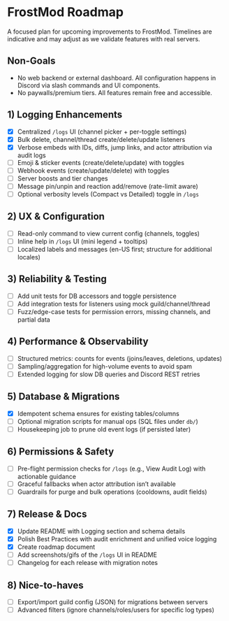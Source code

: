 # FrostMod Roadmap

A focused plan for upcoming improvements to FrostMod. Timelines are indicative and may adjust as we validate features with real servers.

## Non-Goals

- No web backend or external dashboard. All configuration happens in Discord via slash commands and UI components.
- No paywalls/premium tiers. All features remain free and accessible.

## 1) Logging Enhancements

- [x] Centralized `/logs` UI (channel picker + per-toggle settings)
- [x] Bulk delete, channel/thread create/delete/update listeners
- [x] Verbose embeds with IDs, diffs, jump links, and actor attribution via audit logs
- [ ] Emoji & sticker events (create/delete/update) with toggles
- [ ] Webhook events (create/update/delete) with toggles
- [ ] Server boosts and tier changes
- [ ] Message pin/unpin and reaction add/remove (rate-limit aware)
- [ ] Optional verbosity levels (Compact vs Detailed) toggle in `/logs`

## 2) UX & Configuration

- [ ] Read-only command to view current config (channels, toggles)
- [ ] Inline help in `/logs` UI (mini legend + tooltips)
- [ ] Localized labels and messages (en-US first; structure for additional locales)

## 3) Reliability & Testing

- [ ] Add unit tests for DB accessors and toggle persistence
- [ ] Add integration tests for listeners using mock guild/channel/thread
- [ ] Fuzz/edge-case tests for permission errors, missing channels, and partial data

## 4) Performance & Observability

- [ ] Structured metrics: counts for events (joins/leaves, deletions, updates)
- [ ] Sampling/aggregation for high-volume events to avoid spam
- [ ] Extended logging for slow DB queries and Discord REST retries

## 5) Database & Migrations

- [x] Idempotent schema ensures for existing tables/columns
- [ ] Optional migration scripts for manual ops (SQL files under `db/`)
- [ ] Housekeeping job to prune old event logs (if persisted later)

## 6) Permissions & Safety

- [ ] Pre-flight permission checks for `/logs` (e.g., View Audit Log) with actionable guidance
- [ ] Graceful fallbacks when actor attribution isn’t available
- [ ] Guardrails for purge and bulk operations (cooldowns, audit fields)

## 7) Release & Docs

- [x] Update README with Logging section and schema details
- [x] Polish Best Practices with audit enrichment and unified voice logging
- [x] Create roadmap document
- [ ] Add screenshots/gifs of the `/logs` UI in README
- [ ] Changelog for each release with migration notes

## 8) Nice-to-haves

- [ ] Export/import guild config (JSON) for migrations between servers
- [ ] Advanced filters (ignore channels/roles/users for specific log types)
